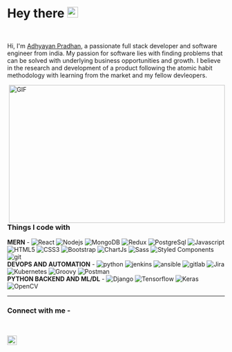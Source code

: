 <h1>Hey there <img src="https://media.giphy.com/media/hvRJCLFzcasrR4ia7z/giphy.gif" width="25px"></h1> 

<br />

Hi, I'm [Adhyayan Pradhan](#), a passionate full stack developer and software engineer from india. My passion for software lies with finding problems that can be solved with underlying business opportunities and growth. I believe in the research and development of a product following the atomic habit methodology with learning from the market and my fellow devleopers.

  <img align="right" alt="GIF" src="https://github.com/Adhyayanpradhan/Adhyayanpradhan/blob/main/vid.gif?raw=true" width="500" height="320" style="border-style: solid 4 px white" />

<h3>Things I code with</h3>
<p>
<strong>MERN</strong> - 
    <img alt="React" src="https://img.shields.io/badge/react-%2320232a.svg?style=for-the-badge&logo=react&logoColor=%2361DAFB" />
    <img alt="Nodejs" src="https://img.shields.io/badge/node.js-6DA55F?style=for-the-badge&logo=node.js&logoColor=white" />
    <img alt="MongoDB" src="https://img.shields.io/badge/MongoDB-%234ea94b.svg?style=for-the-badge&logo=mongodb&logoColor=white" />
 <img alt="Redux" src="https://img.shields.io/badge/redux-%23593d88.svg?style=for-the-badge&logo=redux&logoColor=white" />
  <img alt="PostgreSql" src="https://img.shields.io/badge/postgres-%23316192.svg?style=for-the-badge&logo=postgresql&logoColor=white" />
  <img alt="Javascript" src="https://img.shields.io/badge/javascript-%23323330.svg?style=for-the-badge&logo=javascript&logoColor=%23F7DF1E" />
  <img alt="HTML5" src="https://img.shields.io/badge/html5-%23E34F26.svg?style=for-the-badge&logo=html5&logoColor=white" />
    <img alt="CSS3" src="https://img.shields.io/badge/css3-%231572B6.svg?style=for-the-badge&logo=css3&logoColor=white" />
  <img alt="Bootstrap" src="https://img.shields.io/badge/bootstrap-%23563D7C.svg?style=for-the-badge&logo=bootstrap&logoColor=white" />
  <img alt="ChartJs" src="https://img.shields.io/badge/chart.js-F5788D.svg?style=for-the-badge&logo=chart.js&logoColor=white" />
  <img alt="Sass" src="https://img.shields.io/badge/-Sass-CC6699?style=flat-square&logo=sass&logoColor=white" />
  <img alt="Styled Components" src="https://img.shields.io/badge/styled--components-DB7093?style=for-the-badge&logo=styled-components&logoColor=white" />
  <img alt="git" src="https://img.shields.io/badge/git-%23F05033.svg?style=for-the-badge&logo=git&logoColor=white" />
<br />
<strong>DEVOPS AND AUTOMATION</strong> -  
  <img alt="python" src="https://img.shields.io/badge/python-3670A0?style=for-the-badge&logo=python&logoColor=ffdd54" />
  <img alt="jenkins" src="https://img.shields.io/badge/jenkins-%232C5263.svg?style=for-the-badge&logo=jenkins&logoColor=white" /> 
  <img alt="ansible" src="https://img.shields.io/badge/ansible-%231A1918.svg?style=for-the-badge&logo=ansible&logoColor=white" />
  <img alt="gitlab" src="https://img.shields.io/badge/gitlab-%23181717.svg?style=for-the-badge&logo=gitlab&logoColor=white" /> 
  <img alt="Jira" src="https://img.shields.io/badge/jira-%230A0FFF.svg?style=for-the-badge&logo=jira&logoColor=white" />  
  <img alt="Kubernetes" src="https://img.shields.io/badge/kubernetes-%23326ce5.svg?style=for-the-badge&logo=kubernetes&logoColor=white" />
  <img alt="Groovy" src="https://img.shields.io/badge/Apache%20Groovy-4298B8.svg?style=for-the-badge&logo=Apache+Groovy&logoColor=white" />
  <img alt="Postman" src="https://img.shields.io/badge/Postman-FF6C37?style=for-the-badge&logo=postman&logoColor=white" />
<br />
<strong>PYTHON BACKEND AND ML/DL</strong> - 
  <img alt="Django" src="https://img.shields.io/badge/django-%23092E20.svg?style=for-the-badge&logo=django&logoColor=white" />
  <img alt="Tensorflow" src="https://img.shields.io/badge/TensorFlow-%23FF6F00.svg?style=for-the-badge&logo=TensorFlow&logoColor=white" />
  <img alt="Keras" src="https://img.shields.io/badge/Keras-%23D00000.svg?style=for-the-badge&logo=Keras&logoColor=white" />
  <img alt="OpenCV" src="https://img.shields.io/badge/opencv-%23white.svg?style=for-the-badge&logo=opencv&logoColor=white" />
</p>

<hr />
<h3>Connect with me - </h3>
<br />
<p>
  <a href="https://www.linkedin.com/in/pradhan-adhyayan/">
  <img align="left" alt="Adhyayan's LinkedIN" width="22px" src="https://raw.githubusercontent.com/peterthehan/peterthehan/master/assets/linkedin.svg" />
  </a>
</p>
